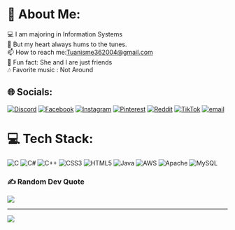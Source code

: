 # 💫 About Me:
 💻 I am majoring in Information Systems<br> 🎤 But my heart always hums to the tunes.<br> 📫 How to reach me:Tuanisme362004@gmail.com<br> 👾 Fun fact: She and I are just friends<br>🎶  Favorite music : Not Around


## 🌐 Socials:
[![Discord](https://img.shields.io/badge/Discord-%237289DA.svg?logo=discord&logoColor=white)](https://discord.gg/https://discord.gg/xdnhsTpgHV) [![Facebook](https://img.shields.io/badge/Facebook-%231877F2.svg?logo=Facebook&logoColor=white)](https://facebook.com/https://www.facebook.com/liltuan364) [![Instagram](https://img.shields.io/badge/Instagram-%23E4405F.svg?logo=Instagram&logoColor=white)](https://instagram.com/https://www.instagram.com/lnqtuan/https://www.pinterest.com/luongtuan362004/) [![Pinterest](https://img.shields.io/badge/Pinterest-%23E60023.svg?logo=Pinterest&logoColor=white)](https://pinterest.com/https://www.pinterest.com/luongtuan362004/https://www.facebook.com/liltuan364) [![Reddit](https://img.shields.io/badge/Reddit-%23FF4500.svg?logo=Reddit&logoColor=white)](https://reddit.com/user/https://www.reddit.com/user/Patient-Way-9728/) [![TikTok](https://img.shields.io/badge/TikTok-%23000000.svg?logo=TikTok&logoColor=white)](https://tiktok.com/@https://www.facebook.com/liltuan364https://www.tiktok.com/@lnqtuan) [![email](https://img.shields.io/badge/Email-D14836?logo=gmail&logoColor=white)](mailto:lnqtuan362004@gmail.com) 


# 💻 Tech Stack:
![C](https://img.shields.io/badge/c-%2300599C.svg?style=plastic&logo=c&logoColor=white) 
![C#](https://img.shields.io/badge/c%23-%23239120.svg?style=plastic&logo=csharp&logoColor=white) 
![C++](https://img.shields.io/badge/c++-%2300599C.svg?style=plastic&logo=c%2B%2B&logoColor=white) 
![CSS3](https://img.shields.io/badge/css3-%231572B6.svg?style=plastic&logo=css3&logoColor=white) 
![HTML5](https://img.shields.io/badge/html5-%23E34F26.svg?style=plastic&logo=html5&logoColor=white) 
![Java](https://img.shields.io/badge/java-%23ED8B00.svg?style=plastic&logo=openjdk&logoColor=white) 
![AWS](https://img.shields.io/badge/AWS-%23FF9900.svg?style=plastic&logo=amazon-aws&logoColor=white) 
![Apache](https://img.shields.io/badge/apache-%23D42029.svg?style=plastic&logo=apache&logoColor=white) 
![MySQL](https://img.shields.io/badge/mysql-%234479A1.svg?style=plastic&logo=mysql&logoColor=white)


### ✍️ Random Dev Quote
![](https://quotes-github-readme.vercel.app/api?type=horizontal&theme=radical)

---
[![](https://visitcount.itsvg.in/api?id=quoctuan364&icon=0&color=0)](https://visitcount.itsvg.in)

<!-- Proudly created with GPRM ( https://gprm.itsvg.in ) -->
